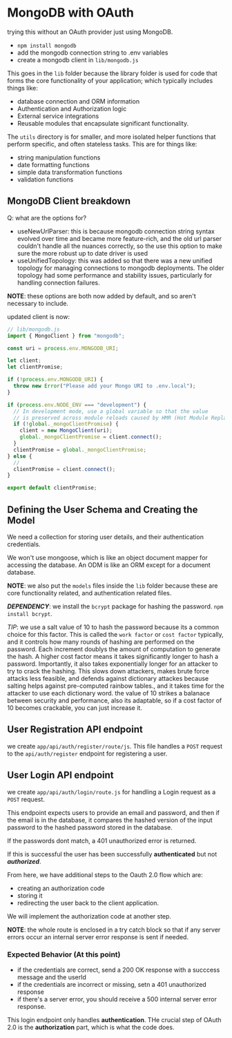# MongoDB with OAuth

trying this without an OAuth provider just using MongoDB.

- `npm install mongodb`
- add the mongodb connection string to .env variables
- create a mongodb client in `lib/mongodb.js`

This goes in the `lib` folder because the library folder is used for code that forms the core functionality of your application; which typically includes things like:

- database connection and ORM information
- Authentication and Authorization logic
- External service integrations
- Reusable modules that encapsulate significant functionality.

The `utils` directory is for smaller, and more isolated helper functions that perform specific, and often stateless tasks. This are for things like:

- string manipulation functions
- date formatting functions
- simple data transformation functions
- validation functions

## MongoDB Client breakdown

Q: what are the options for?

- useNewUrlParser: this is because mongodb connection string syntax evolved over time and became more feature-rich, and the old url parser couldn't handle all the nuances correctly, so the use this option to make sure the more robust up to date driver is used
- useUnifiedTopology: this was added so that there was a new unified topology for managing connections to mongodb deployments. The older topology had some performance and stability issues, particularly for handling connection failures.

**NOTE**: these options are both now added by default, and so aren't necessary to include.

updated client is now:

```javascript
// lib/mongodb.js
import { MongoClient } from "mongodb";

const uri = process.env.MONGODB_URI;

let client;
let clientPromise;

if (!process.env.MONGODB_URI) {
  throw new Error("Please add your Mongo URI to .env.local");
}

if (process.env.NODE_ENV === "development") {
  // In development mode, use a global variable so that the value
  // is preserved across module reloads caused by HMR (Hot Module Replacement).
  if (!global._mongoClientPromise) {
    client = new MongoClient(uri);
    global._mongoClientPromise = client.connect();
  }
  clientPromise = global._mongoClientPromise;
} else {
  //
  clientPromise = client.connect();
}

export default clientPromise;
```

## Defining the User Schema and Creating the Model

We need a collection for storing user details, and their authentication credentials.

We won't use mongoose, which is like an object document mapper for accessing the database. An ODM is like an ORM except for a document database.

**NOTE**: we also put the `models` files inside the `lib` folder because these are core functionality related, and authentication related files.

**_DEPENDENCY_**: we install the `bcrypt` package for hashing the password. `npm install bcrypt`.

_TIP_: we use a salt value of 10 to hash the password because its a common choice for this factor. This is called the `work factor` or `cost factor` typically, and it controls how many rounds of hashing are performed on the password. Each increment doublys the amount of computation to generate the hash. A higher cost factor means it takes significantly longer to hash a password. Importantly, it also takes exponentially longer for an attacker to try to crack the hashing. This slows down attackers, makes brute force attacks less feasible, and defends against dictionary attackes because salting helps against pre-computed rainbow tables., and it takes time for the attacker to use each dictionary word. the value of 10 strikes a balanace between security and performance, also its adaptable, so if a cost factor of 10 becomes crackable, you can just increase it.

## User Registration API endpoint

we create `app/api/auth/register/route/js`. This file handles a `POST` request to the `api/auth/register` endpoint for registering a user.

## User Login API endpoint

we create `app/api/auth/login/route.js` for handling a Login request as a `POST` request.

This endpoint expects users to provide an email and password, and then if the email is in the database, it compares the hashed version of the input password to the hashed password stored in the database.

If the passwords dont match, a 401 unauthorized error is returned.

If this is successful the user has been successfully **authenticated** but not **_authorized_**.

From here, we have additional steps to the Oauth 2.0 flow which are:

- creating an authorization code
- storing it
- redirecting the user back to the client application.

We will implement the authorization code at another step.

**NOTE**: the whole route is enclosed in a try catch block so that if any server errors occur an internal server error response is sent if needed.

### Expected Behavior (At this point)

- if the credentials are correct, send a 200 OK response with a succcess message and the userId
- if the credentials are incorrect or missing, setn a 401 unauthorized response
- if there's a server error, you should receive a 500 internal server error response.

This login endpoint only handles **authentication**. THe crucial step of OAuth 2.0 is the **authorization** part, which is what the code does.
